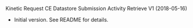 Kinetic Request CE Datastore Submission Activity Retrieve V1 (2018-05-16)
 * Initial version.  See README for details.
